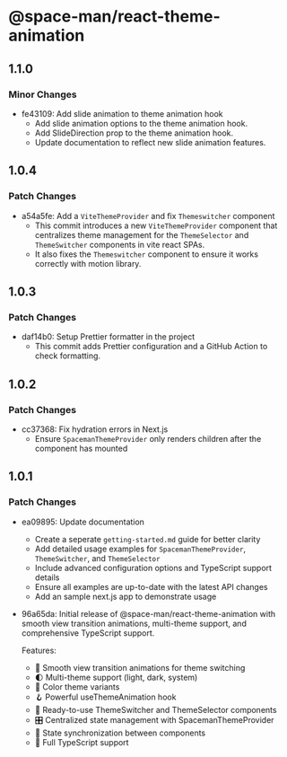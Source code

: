 # @space-man/react-theme-animation

## 1.1.0

### Minor Changes

- fe43109: Add slide animation to theme animation hook
  - Add slide animation options to the theme animation hook.
  - Add SlideDirection prop to the theme animation hook.
  - Update documentation to reflect new slide animation features.

## 1.0.4

### Patch Changes

- a54a5fe: Add a `ViteThemeProvider` and fix `Themeswitcher` component
  - This commit introduces a new `ViteThemeProvider` component that centralizes theme management for the `ThemeSelector` and `ThemeSwitcher` components in vite react SPAs.
  - It also fixes the `Themeswitcher` component to ensure it works correctly with motion library.

## 1.0.3

### Patch Changes

- daf14b0: Setup Prettier formatter in the project
  - This commit adds Prettier configuration and a GitHub Action to check formatting.

## 1.0.2

### Patch Changes

- cc37368: Fix hydration errors in Next.js
  - Ensure `SpacemanThemeProvider` only renders children after the component has mounted

## 1.0.1

### Patch Changes

- ea09895: Update documentation
  - Create a seperate `getting-started.md` guide for better clarity
  - Add detailed usage examples for `SpacemanThemeProvider`, `ThemeSwitcher`, and `ThemeSelector`
  - Include advanced configuration options and TypeScript support details
  - Ensure all examples are up-to-date with the latest API changes
  - Add an sample next.js app to demonstrate usage

- 96a65da: Initial release of @space-man/react-theme-animation with smooth view transition animations, multi-theme support, and comprehensive TypeScript support.

  Features:
  - 🎨 Smooth view transition animations for theme switching
  - 🌓 Multi-theme support (light, dark, system)
  - 🎯 Color theme variants
  - 🪝 Powerful useThemeAnimation hook
  - 🧩 Ready-to-use ThemeSwitcher and ThemeSelector components
  - 🎛️ Centralized state management with SpacemanThemeProvider
  - 🔄 State synchronization between components
  - 🔧 Full TypeScript support
